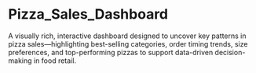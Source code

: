 # Pizza_Sales_Dashboard
A visually rich, interactive dashboard designed to uncover key patterns in pizza sales—highlighting best-selling categories, order timing trends, size preferences, and top-performing pizzas to support data-driven decision-making in food retail.
